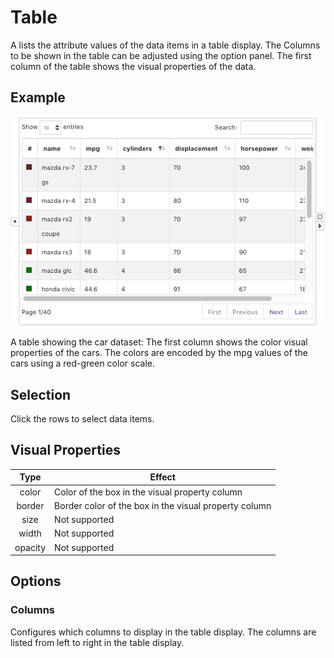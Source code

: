 # Table

A <node-type type="table"/> lists the attribute values of the data items in a table display.
The <ui-prop prop="columns">Columns</ui-prop> to be shown in the table can be adjusted using the option panel.
The first column of the table shows the visual properties of the data.

## Example
![table](./table.png)

A table showing the car dataset:
The first column shows the color visual properties of the cars.
The colors are encoded by the mpg values of the cars using a red-green color scale.

## Selection
Click the rows to select data items.

## Visual Properties

| Type | Effect |
|:----:| ------ |
| color | Color of the box in the visual property column |
| border | Border color of the box in the visual property column |
| size | Not supported |
| width | Not supported |
| opacity | Not supported |


## Options

### Columns
Configures which columns to display in the table display.
The columns are listed from left to right in the table display.
